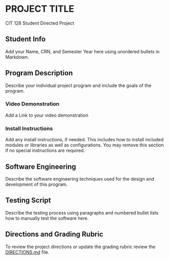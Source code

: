 # PROJECT TITLE

CIT 128 Student Directed Project

## Student Info

Add your Name, CRN, and Semester Year here using unordered bullets in Markdown.

## Program Description

Describe your individual project program and include the goals of the program.

### Video Demonstration

Add a Link to your video demonstration

### Install Instructions

Add any install instructions, if needed. This includes how to install included modules or libraries as well as configurations. You may remove this section if no special instructions are required.

## Software Engineering

Describe the software engineering techniques used for the design and development of this program.

## Testing Script

Describe the testing process using paragraphs and numbered bullet lists how to manually test the software here. 

## Directions and Grading Rubric

To review the project directions or update the grading rubric review the [DIRECTIONS.md](DIRECTIONS.md) file.
